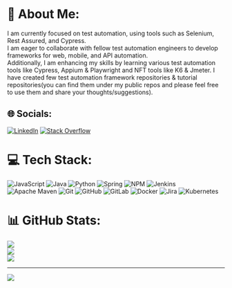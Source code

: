 # 💫 About Me:
I am currently focused on test automation, using tools such as Selenium, Rest Assured, and Cypress. <br>I am eager to collaborate with fellow test automation engineers to develop frameworks for web, mobile, and API automation. <br>Additionally, I am enhancing my skills by learning various test automation tools like Cypress, Appium & Playwright and NFT tools like K6 & Jmeter. I have created few test automation framework repositories & tutorial repositories(you can find them under my public repos and please feel free to use them and share your thoughts/suggestions). 

## 🌐 Socials:
[![LinkedIn](https://img.shields.io/badge/LinkedIn-%230077B5.svg?logo=linkedin&logoColor=white)](https://linkedin.com/in/santosh.sri52@gmail.com) [![Stack Overflow](https://img.shields.io/badge/-Stackoverflow-FE7A16?logo=stack-overflow&logoColor=white)](https://stackoverflow.com/users/santosh.sri52@gmail.com) 

# 💻 Tech Stack:
![JavaScript](https://img.shields.io/badge/javascript-%23323330.svg?style=for-the-badge&logo=javascript&logoColor=%23F7DF1E) ![Java](https://img.shields.io/badge/java-%23ED8B00.svg?style=for-the-badge&logo=openjdk&logoColor=white) ![Python](https://img.shields.io/badge/python-3670A0?style=for-the-badge&logo=python&logoColor=ffdd54) ![Spring](https://img.shields.io/badge/spring-%236DB33F.svg?style=for-the-badge&logo=spring&logoColor=white) ![NPM](https://img.shields.io/badge/NPM-%23CB3837.svg?style=for-the-badge&logo=npm&logoColor=white) ![Jenkins](https://img.shields.io/badge/jenkins-%232C5263.svg?style=for-the-badge&logo=jenkins&logoColor=white) ![Apache Maven](https://img.shields.io/badge/Apache%20Maven-C71A36?style=for-the-badge&logo=Apache%20Maven&logoColor=white) ![Git](https://img.shields.io/badge/git-%23F05033.svg?style=for-the-badge&logo=git&logoColor=white) ![GitHub](https://img.shields.io/badge/github-%23121011.svg?style=for-the-badge&logo=github&logoColor=white) ![GitLab](https://img.shields.io/badge/gitlab-%23181717.svg?style=for-the-badge&logo=gitlab&logoColor=white) ![Docker](https://img.shields.io/badge/docker-%230db7ed.svg?style=for-the-badge&logo=docker&logoColor=white) ![Jira](https://img.shields.io/badge/jira-%230A0FFF.svg?style=for-the-badge&logo=jira&logoColor=white) ![Kubernetes](https://img.shields.io/badge/kubernetes-%23326ce5.svg?style=for-the-badge&logo=kubernetes&logoColor=white)
# 📊 GitHub Stats:
![](https://github-readme-stats.vercel.app/api?username=skum005&theme=dark&hide_border=false&include_all_commits=false&count_private=false)<br/>
![](https://github-readme-streak-stats.herokuapp.com/?user=skum005&theme=dark&hide_border=false)<br/>
![](https://github-readme-stats.vercel.app/api/top-langs/?username=skum005&theme=dark&hide_border=false&include_all_commits=false&count_private=false&layout=compact)

---
[![](https://visitcount.itsvg.in/api?id=skum005&icon=0&color=0)](https://visitcount.itsvg.in)

<!-- Proudly created with GPRM ( https://gprm.itsvg.in ) -->
